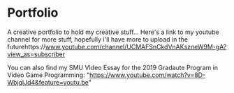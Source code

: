 # Portfolio
A creative portfolio to hold my creative stuff...
Here's a link to my youtube channel for more stuff, hopefully i'll have more to upload in the futurehttps://www.youtube.com/channel/UCMAFSnCkdVnAKszneW9M-gA?view_as=subscriber

You can also find my SMU VIdeo Essay for the 2019 Gradaute Program in Video Game Programming: "https://www.youtube.com/watch?v=8D-WbjqlJd4&feature=youtu.be"

